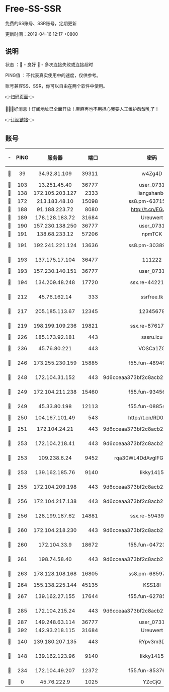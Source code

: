 # Free-SS-SSR

免费的SS账号、SSR账号，定期更新

更新时间：2019-04-16 12:17 +0800

## 说明

状态     ：🙂 - 良好 🙁 - 多次连接失败或连接超时

PING值   ：不代表真实使用中的速度，仅供参考。

账号兼容SS、SSR，你可以自由在两个软件中使用。

👉[扫码页面](https://liesauer.github.io/Free-SS-SSR/)👈

🎉🎉🎉好消息！订阅地址已全面开放！麻麻再也不用担心我要人工维护酸酸乳了！

👉[订阅链接](https://www.liesauer.net/yogurt/subscribe?ACCESS_TOKEN=DAYxR3mMaZAsaqUb)👈

## 账号

|-|PING|服务器|端口|密码|加密方式|区域|
|:----:|:----:|:-----:|-----:|:----:|:----:|:----:|
|🙂|39|34.92.81.109|39311|w4Zg4D|chacha20-ietf|US|
|🙂|103|13.251.45.40|36777|user_0731|chacha20|SG|
|🙂|138|172.105.203.127|2333|liangshanbo|chacha20|JP|
|🙂|172|213.183.48.10|15098|ss8.pm-63715751|rc4-md5|RU|
|🙂|188|91.188.223.72|8080|http://t.cn/EGJIyrl|rc4-md5|RU|
|🙂|189|178.128.183.72|31684|Ureuwert|chacha20|US|
|🙂|190|157.230.138.250|36777|user_0731|chacha20|US|
|🙂|191|138.68.233.12|57206|npmTCK|rc4-md5|US|
|🙂|191|192.241.221.124|13636|ss8.pm-30389881|aes-256-cfb|US|
|🙂|193|137.175.17.104|36477|111222|aes-256-cfb|US|
|🙂|193|157.230.140.151|36777|user_0731|chacha20|US|
|🙂|194|134.209.48.248|17720|ssx.re-44221085|aes-256-cfb|US|
|🙂|212|45.76.162.14|333|ssrfree.tk|aes-256-cfb|SG|
|🙂|217|205.185.113.67|12345|12345678|aes-256-cfb|US|
|🙂|219|198.199.109.236|19821|ssx.re-87617585|aes-256-cfb|US|
|🙂|226|185.173.92.181|443|sssru.icu|rc4-md5|RU|
|🙂|236|45.76.80.221|443|VOSCa1ZG|aes-256-cfb|DE|
|🙂|246|173.255.230.159|15885|f55.fun-48949694|aes-256-cfb|US|
|🙂|248|172.104.31.152|443|9d6cceaa373bf2c8acb22e60b6a58be6|aes-256-cfb|US|
|🙂|249|172.104.211.238|15460|f55.fun-93456939|aes-256-cfb|US|
|🙂|249|45.33.80.198|12113|f55.fun-08854609|aes-256-cfb|US|
|🙂|250|104.167.101.49|543|http://t.cn/RD0D7sx|rc4-md5|CA|
|🙂|251|172.104.24.21|443|9d6cceaa373bf2c8acb22e60b6a58be6|aes-256-cfb|US|
|🙂|253|172.104.218.41|443|9d6cceaa373bf2c8acb22e60b6a58be6|aes-256-cfb|US|
|🙂|253|109.238.6.24|9452|rqa30WL4DdAvgIFG6Fs3znzTa|aes-256-cfb|FR|
|🙂|253|139.162.185.76|9140|likky1415|aes-256-cfb|DE|
|🙂|255|172.104.209.198|443|9d6cceaa373bf2c8acb22e60b6a58be6|aes-256-cfb|US|
|🙂|256|172.104.217.138|443|9d6cceaa373bf2c8acb22e60b6a58be6|aes-256-cfb|US|
|🙂|256|128.199.187.62|14881|ssx.re-59439256|aes-256-cfb|SG|
|🙂|260|172.104.218.230|443|9d6cceaa373bf2c8acb22e60b6a58be6|aes-256-cfb|US|
|🙂|260|172.104.33.9|18672|f55.fun-04723964|aes-256-cfb|SG|
|🙂|261|198.74.58.40|443|9d6cceaa373bf2c8acb22e60b6a58be6|aes-256-cfb|US|
|🙂|263|178.128.108.168|16805|ss8.pm-68597133|aes-256-cfb|SG|
|🙂|264|155.138.225.144|45135|KSS18l|rc4-md5|US|
|🙂|267|139.162.27.155|17644|f55.fun-62785557|aes-256-cfb|SG|
|🙂|285|172.104.215.24|443|9d6cceaa373bf2c8acb22e60b6a58be6|aes-256-cfb|US|
|🙂|287|149.248.63.114|36777|user_0731|chacha20|CA|
|🙂|392|142.93.218.115|31684|Ureuwert|chacha20|IN|
|🙂|140|139.180.207.135|443|RYpv3m3D|aes-256-cfb|JP|
|🙂|148|139.162.123.96|9140|likky1415|aes-256-cfb|JP|
|🙂|234|172.104.49.207|12372|f55.fun-85376024|aes-256-cfb|SG|
|🙁|0|45.76.222.9|1025|YZcCjQ|rc4-md5|JP|
